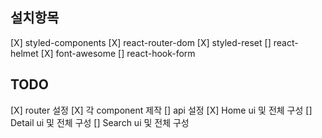 ## 설치항목

[X] styled-components
[X] react-router-dom
[X] styled-reset
[] react-helmet
[X] font-awesome
[] react-hook-form

## TODO

[X] router 설정
[X] 각 component 제작
[] api 설정
[X] Home ui 및 전체 구성
[] Detail ui 및 전체 구성
[] Search ui 및 전체 구성
